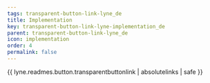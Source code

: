 ```yaml
---
tags: transparent-button-link-lyne_de
title: Implementation
key: transparent-button-link-lyne-implementation_de
parent: transparent-button-link-lyne_de
icon: implementation
order: 4
permalink: false  
---
```

{{ lyne.readmes.button.transparentbuttonlink | absolutelinks | safe }}


